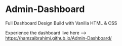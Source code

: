 # Admin-Dashboard
Full Dashboard Design Build with Vanilla HTML &amp; CSS

Experience the dashboard live here --> https://hamzaibrahimi.github.io/Admin-Dashboard/
